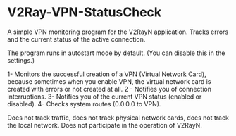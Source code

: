 # V2Ray-VPN-StatusCheck
A simple VPN monitoring program for the V2RayN application. Tracks errors and the current status of the active connection.

The program runs in autostart mode by default.
(You can disable this in the settings.)

1- Monitors the successful creation of a VPN (Virtual Network Card), because sometimes when you enable VPN, the virtual network card is created with errors or not created at all.
2 - Notifies you of connection interruptions.
3- Notifies you of the current VPN status (enabled or disabled).
4- Checks system routes (0.0.0.0 to VPN).

Does not track traffic, does not track physical network cards, does not track the local network.
Does not participate in the operation of V2RayN.
